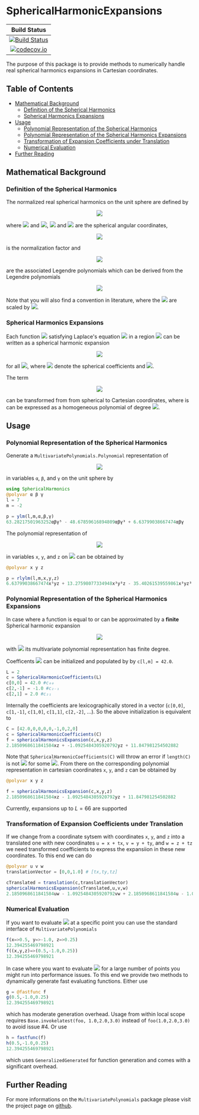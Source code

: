 # SphericalHarmonicExpansions

| **Build Status** |
|:----------------:|
| [![Build Status](https://travis-ci.org/hofmannmartin/SphericalHarmonicExpansions.jl.svg?branch=master)](https://travis-ci.org/hofmannmartin/SphericalHarmonicExpansions.jl) |
| [![codecov.io](http://codecov.io/gh/hofmannmartin/SphericalHarmonicExpansions.jl/coverage.svg?branch=master)](http://codecov.io/gh/hofmannmartin/SphericalHarmonicExpansions.jl?branch=master) |

The purpose of this package is to provide methods to numerically handle real spherical harmonics expansions in Cartesian coordinates.

## Table of Contents

- [Mathematical Background](#mathematical-background)
  - [Definition of the Spherical Harmonics](#definition-of-the-spherical-harmonics)
  - [Spherical Harmonics Expansions](#spherical-harmonics-expansions)
- [Usage](#usage)
  - [Polynomial Representation of the Spherical Harmonics](#polynomial-representation-of-the-spherical-harmonics)
  - [Polynomial Representation of the Spherical Harmonics Expansions](#polynomial-representation-of-the-spherical-harmonics-expansions)
  - [Transformation of Expansion Coefficients under Translation](#transformation-of-expansion-coefficients-under-translation)
  - [Numerical Evaluation](#numerical-valuation)
- [Further Reading](#further-reading)

## Mathematical Background

### Definition of the Spherical Harmonics

The normalized real spherical harmonics on the unit sphere are defined by 
<!-- $$
Y_{l,m}(\vartheta,\varphi) := 
\begin{cases}
\sqrt{2}K_{l,m} \cos(m\varphi)P_{l,m}(\cos\vartheta) & m > 0\\
\sqrt{2}K_{l,m} \sin(-m\varphi)P_{l,-m}(\cos\vartheta) & m < 0\\
K_{l,m}P_{l,m}(\cos \vartheta) & m = 0,
\end{cases}
$$ --> 

<div align="center"><img src="https://render.githubusercontent.com/render/math?math=Y_%7Bl%2Cm%7D(%5Cvartheta%2C%5Cvarphi)%20%3A%3D%20%0A%5Cbegin%7Bcases%7D%0A%5Csqrt%7B2%7DK_%7Bl%2Cm%7D%20%5Ccos(m%5Cvarphi)P_%7Bl%2Cm%7D(%5Ccos%5Cvartheta)%20%26%20m%20%3E%200%5C%5C%0A%5Csqrt%7B2%7DK_%7Bl%2Cm%7D%20%5Csin(-m%5Cvarphi)P_%7Bl%2C-m%7D(%5Ccos%5Cvartheta)%20%26%20m%20%3C%200%5C%5C%0AK_%7Bl%2Cm%7DP_%7Bl%2Cm%7D(%5Ccos%20%5Cvartheta)%20%26%20m%20%3D%200%2C%0A%5Cend%7Bcases%7D"></div>

where <!-- $l\in\mathbb{N}_0$ --> <img src="https://render.githubusercontent.com/render/math?math=l%5Cin%5Cmathbb%7BN%7D_0"> and <!-- $m\in [-l,l]$ --> <img src="https://render.githubusercontent.com/render/math?math=m%5Cin%20%5B-l%2Cl%5D">, <!-- $\theta$ --> <img src="https://render.githubusercontent.com/render/math?math=%5Ctheta"> and <!-- $\phi$ --> <img src="https://render.githubusercontent.com/render/math?math=%5Cphi"> are the spherical angular coordinates, 
<!-- $$
K_{l,m} = \sqrt{\frac{(2l+1)(l-|m|)!}{4\pi(l+|m|)!}},
$$ --> 

<div align="center"><img src="https://render.githubusercontent.com/render/math?math=K_%7Bl%2Cm%7D%20%3D%20%5Csqrt%7B%5Cfrac%7B(2l%2B1)(l-%7Cm%7C)!%7D%7B4%5Cpi(l%2B%7Cm%7C)!%7D%7D%2C"></div>

is the normalization factor and
<!-- $$
P_{l,m}(x) = (1-x^2)^{\frac{m}{2}}\frac{d^m}{dx^m}\left(P_l(x)\right),
$$ --> 

<div align="center"><img src="https://render.githubusercontent.com/render/math?math=P_%7Bl%2Cm%7D(x)%20%3D%20(1-x%5E2)%5E%7B%5Cfrac%7Bm%7D%7B2%7D%7D%5Cfrac%7Bd%5Em%7D%7Bdx%5Em%7D%5Cleft(P_l(x)%5Cright)%2C"></div>

are the associated Legendre polynomials which can be derived from the Legendre polynomials
<!-- $$
P_l(x) = \frac{1}{2^ll!}\frac{d^l}{dx^l}\left[(x^2-1)^l\right].
$$ --> 

<div align="center"><img src="https://render.githubusercontent.com/render/math?math=P_l(x)%20%3D%20%5Cfrac%7B1%7D%7B2%5Ell!%7D%5Cfrac%7Bd%5El%7D%7Bdx%5El%7D%5Cleft%5B(x%5E2-1)%5El%5Cright%5D."></div>

Note that you will also find a convention in literature, where the <!-- $Y_{l,m}$ --> <img src="https://render.githubusercontent.com/render/math?math=Y_%7Bl%2Cm%7D"> are scaled by <!-- $(-1)^m$ --> <img src="https://render.githubusercontent.com/render/math?math=(-1)%5Em">. 

### Spherical Harmonics Expansions
Each function <!-- $f:\Omega \rightarrow \mathbb R$ --> <img src="https://render.githubusercontent.com/render/math?math=f%3A%5COmega%20%5Crightarrow%20%5Cmathbb%20R"> satisfying Laplace's equation <!-- $\Delta f = 0$ --> <img src="https://render.githubusercontent.com/render/math?math=%5CDelta%20f%20%3D%200"> in a region <!-- $\Omega\subseteq\mathbb R^3$ --> <img src="https://render.githubusercontent.com/render/math?math=%5COmega%5Csubseteq%5Cmathbb%20R%5E3"> can be written as a spherical harmonic expansion
<!-- $$
f(\mathbf r) = \sum_{l=0}^{\infty}\sum_{m=-l}^l c_{l,m} r^l Y_l^m{\left(\frac{1}{r}\, \mathbf r\right)},
$$ --> 

<div align="center"><img src="https://render.githubusercontent.com/render/math?math=f(%5Cmathbf%20r)%20%3D%20%5Csum_%7Bl%3D0%7D%5E%7B%5Cinfty%7D%5Csum_%7Bm%3D-l%7D%5El%20c_%7Bl%2Cm%7D%20r%5El%20Y_l%5Em%7B%5Cleft(%5Cfrac%7B1%7D%7Br%7D%5C%2C%20%5Cmathbf%20r%5Cright)%7D%2C"></div>

for all <!-- $\mathbf a\in\Omega$ --> <img src="https://render.githubusercontent.com/render/math?math=%5Cmathbf%20a%5Cin%5COmega">, where <!-- $\mathbf c_{l,m}\in\mathbb R^3$ --> <img src="https://render.githubusercontent.com/render/math?math=%5Cmathbf%20c_%7Bl%2Cm%7D%5Cin%5Cmathbb%20R%5E3"> denote the spherical coefficients and <!-- $r=\Vert \mathbf r \Vert_2$ --> <img src="https://render.githubusercontent.com/render/math?math=r%3D%5CVert%20%5Cmathbf%20r%20%5CVert_2">. 

The term 
<!-- $$
r^l Y_l^m{\left(\frac{1}{r}\, \mathbf r\right)}
$$ --> 

<div align="center"><img src="https://render.githubusercontent.com/render/math?math=r%5El%20Y_l%5Em%7B%5Cleft(%5Cfrac%7B1%7D%7Br%7D%5C%2C%20%5Cmathbf%20r%5Cright)%7D"></div>

can be transformed from from spherical to Cartesian coordinates, where is can be expressed as a homogeneous polynomial of degree <!-- $l$ --> <img src="https://render.githubusercontent.com/render/math?math=l">.

## Usage
### Polynomial Representation of the Spherical Harmonics
Generate a `MultivariatePolynomials.Polynomial` representation of
<!-- $$
Y_l^m{\left(\frac{1}{r}\, \mathbf r\right)}
$$ --> 

<div align="center"><img src="https://render.githubusercontent.com/render/math?math=Y_l%5Em%7B%5Cleft(%5Cfrac%7B1%7D%7Br%7D%5C%2C%20%5Cmathbf%20r%5Cright)%7D"></div>

in variables `α`, `β`, and `γ` on the unit sphere by

```julia
using SphericalHarmonics
@polyvar α β γ
l = 7 
m = -2

p = ylm(l,m,α,β,γ)
63.28217501963252αβγ⁵ - 48.67859616894809αβγ³ + 6.63799038667474αβγ
```

The polynomial representation of
<!-- $$
r^l Y_l^m{\left(\frac{1}{r}\, \mathbf r\right)}
$$ --> 

<div align="center"><img src="https://render.githubusercontent.com/render/math?math=r%5El%20Y_l%5Em%7B%5Cleft(%5Cfrac%7B1%7D%7Br%7D%5C%2C%20%5Cmathbf%20r%5Cright)%7D"></div>

in variables `x`, `y`, and `z` on <!-- $\mathbb R^3$ --> <img src="https://render.githubusercontent.com/render/math?math=%5Cmathbb%20R%5E3"> can be obtained by

```julia
@polyvar x y z

p = rlylm(l,m,x,y,z)
6.63799038667474x⁵yz + 13.27598077334948x³y³z - 35.40261539559861x³yz³ + 6.63799038667474xy⁵z - 35.40261539559861xy³z³ + 21.24156923735917xyz⁵
```

### Polynomial Representation of the Spherical Harmonics Expansions
In case where a function is equal to or can be approximated by a **finite** Spherical harmonic expansion
<!-- $$
\sum_{l=0}^{L}\sum_{m=-l}^l c_{l,m} r^l Y_l^m{\left(\frac{1}{r}\, \mathbf r\right)},
$$ --> 

<div align="center"><img src="https://render.githubusercontent.com/render/math?math=%5Csum_%7Bl%3D0%7D%5E%7BL%7D%5Csum_%7Bm%3D-l%7D%5El%20c_%7Bl%2Cm%7D%20r%5El%20Y_l%5Em%7B%5Cleft(%5Cfrac%7B1%7D%7Br%7D%5C%2C%20%5Cmathbf%20r%5Cright)%7D%2C"></div>

with <!-- $L \in \mathbb N$ --> <img src="https://render.githubusercontent.com/render/math?math=L%20%5Cin%20%5Cmathbb%20N"> its multivariate polynomial representation has finite degree.

Coefficents <!-- $c_{l,m}$ --> <img src="https://render.githubusercontent.com/render/math?math=c_%7Bl%2Cm%7D"> can be initialized and populated by by `c[l,m] = 42.0`.

```julia
L = 2
c = SphericalHarmonicCoefficients(L)
c[0,0] = 42.0 #c₀₀
c[2,-1] = -1.0 #c₂₋₁
c[2,1] = 2.0 #c₂₁
```
Internally the coefficients are lexicographically stored in a vector (`c[0,0]`, `c[1,-1]`, `c[1,0]`, `c[1,1]`, `c[2,-2]`, ...). So the above initialization is equivalent to
```julia
C = [42.0,0,0,0,0,-1,0,2,0]
c = SphericalHarmonicCoefficients(C)
f = sphericalHarmonicsExpansion(c,x,y,z)
2.1850968611841584xz + -1.0925484305920792yz + 11.847981254502882
```
Note that `SphericalHarmonicCoefficients(C)` will throw an error if `length(C)` is not <!-- $(L+1)^2$ --> <img src="https://render.githubusercontent.com/render/math?math=(L%2B1)%5E2"> for some <!-- $L\in\mathbb{N}$ --> <img src="https://render.githubusercontent.com/render/math?math=L%5Cin%5Cmathbb%7BN%7D">. From there on the corresponding polynomial  representation in cartesian coordinates `x`, `y`, and `z` can be obtained by 
```julia
@polyvar x y z

f = sphericalHarmonicsExpansion(c,x,y,z)
2.1850968611841584xz - 1.0925484305920792yz + 11.847981254502882
```
Currently, expansions up to $L=66$ are supported

### Transformation of Expansion Coefficients under Translation

If we change from a coordinate sytsem with coordinates `x`, `y`, and `z` into a translated one with new coordinates `u = x + tx`, `v = y + ty`, and `w = z + tz` we need transformed coefficients to express the expansiion in these new coordinates. To this end we can do 

```julia
@polyvar u v w
translationVector = [0,0,1.0] # [tx,ty,tz]

cTranslated = translation(c,translationVector)
sphericalHarmonicsExpansion(cTranslated,u,v,w)
2.1850968611841584uw - 1.0925484305920792vw + 2.1850968611841584u - 1.0925484305920792v + 11.847981254502878
```

### Numerical Evaluation

If you want to evaluate <!-- $f$ --> <img src="https://render.githubusercontent.com/render/math?math=f"> at a specific point you can use the standard interface of `MultivariatePolynomials`

```julia
f(x=>0.5, y=>-1.0, z=>0.25)
12.394255469798921
f((x,y,z)=>(0.5,-1.0,0.25))
12.394255469798921
```

In case where you want to evaluate <!-- $f$ --> <img src="https://render.githubusercontent.com/render/math?math=f"> for a large number of points you might run into performance issues. To this end we provide two methods to dynamically generate fast evaluating functions. Either use

```julia
g = @fastfunc f
g(0.5,-1.0,0.25)
12.394255469798921
```
which has moderate generation overhead. Usage from within local scope requires `Base.invokelatest(foo, 1.0,2.0,3.0)` instead of `foo(1.0,2.0,3.0)` to avoid issue #4. Or use

```julia
h = fastfunc(f)
h(0.5,-1.0,0.25)
12.394255469798921
```
which uses `GeneralizedGenerated` for function generation and comes with a significant overhead.

## Further Reading

For more informations on the `MultivariatePolynomials` package please visit the project page on [github](https://github.com/JuliaAlgebra/MultivariatePolynomials.jl).

